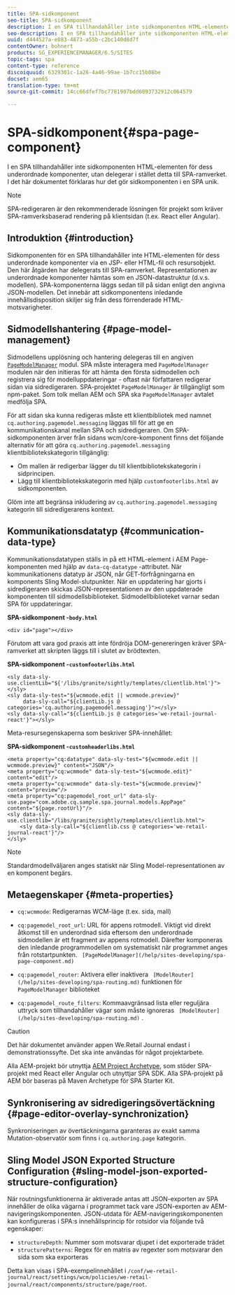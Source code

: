 ```yaml
---
title: SPA-sidkomponent
seo-title: SPA-sidkomponent
description: I en SPA tillhandahåller inte sidkomponenten HTML-elementen för dess underordnade komponenter, utan delegerar i stället detta till SPA-ramverket. I det här dokumentet förklaras hur det gör sidkomponenten i en SPA unik.
seo-description: I en SPA tillhandahåller inte sidkomponenten HTML-elementen för dess underordnade komponenter, utan delegerar i stället detta till SPA-ramverket. I det här dokumentet förklaras hur det gör sidkomponenten i en SPA unik.
uuid: d444527a-e883-4873-a55b-c2bc140d8d7f
contentOwner: bohnert
products: SG_EXPERIENCEMANAGER/6.5/SITES
topic-tags: spa
content-type: reference
discoiquuid: 6329301c-1a26-4a46-99ae-1b7cc15b08be
docset: aem65
translation-type: tm+mt
source-git-commit: 14cc66dfef7bc7781907bdd6093732912c064579

---
```



# SPA-sidkomponent{#spa-page-component}

I en SPA tillhandahåller inte sidkomponenten HTML-elementen för dess underordnade komponenter, utan delegerar i stället detta till SPA-ramverket. I det här dokumentet förklaras hur det gör sidkomponenten i en SPA unik.

>[!NOTE]
>
>SPA-redigeraren är den rekommenderade lösningen för projekt som kräver SPA-ramverksbaserad rendering på klientsidan (t.ex. React eller Angular).

## Introduktion {#introduction}

Sidkomponenten för en SPA tillhandahåller inte HTML-elementen för dess underordnade komponenter via en JSP- eller HTML-fil och resursobjekt. Den här åtgärden har delegerats till SPA-ramverket. Representationen av underordnade komponenter hämtas som en JSON-datastruktur (d.v.s. modellen). SPA-komponenterna läggs sedan till på sidan enligt den angivna JSON-modellen. Det innebär att sidkomponentens inledande innehållsdisposition skiljer sig från dess förrenderade HTML-motsvarigheter.

## Sidmodellshantering {#page-model-management}

Sidmodellens upplösning och hantering delegeras till en angiven [`PageModelManager`](/help/sites-developing/spa-blueprint.md#pagemodelmanager) modul. SPA måste interagera med `PageModelManager` modulen när den initieras för att hämta den första sidmodellen och registrera sig för modelluppdateringar - oftast när författaren redigerar sidan via sidredigeraren. SPA-projektet `PageModelManager` är tillgängligt som npm-paket. Som tolk mellan AEM och SPA ska `PageModelManager` avtalet medfölja SPA.

För att sidan ska kunna redigeras måste ett klientbibliotek med namnet `cq.authoring.pagemodel.messaging` läggas till för att ge en kommunikationskanal mellan SPA och sidredigeraren. Om SPA-sidkomponenten ärver från sidans wcm/core-komponent finns det följande alternativ för att göra `cq.authoring.pagemodel.messaging` klientbibliotekskategorin tillgänglig:

* Om mallen är redigerbar lägger du till klientbibliotekskategorin i sidprincipen.
* Lägg till klientbibliotekskategorin med hjälp `customfooterlibs.html` av sidkomponenten.

Glöm inte att begränsa inkludering av `cq.authoring.pagemodel.messaging` kategorin till sidredigerarens kontext.

## Kommunikationsdatatyp {#communication-data-type}

Kommunikationsdatatypen ställs in på ett HTML-element i AEM Page-komponenten med hjälp av `data-cq-datatype` -attributet. När kommunikationens datatyp är JSON, når GET-förfrågningarna en komponents Sling Model-slutpunkter. När en uppdatering har gjorts i sidredigeraren skickas JSON-representationen av den uppdaterade komponenten till sidmodellsbiblioteket. Sidmodellbiblioteket varnar sedan SPA för uppdateringar.

**SPA-sidkomponent -`body.html`**

```
<div id="page"></div>
```

Förutom att vara god praxis att inte fördröja DOM-genereringen kräver SPA-ramverket att skripten läggs till i slutet av brödtexten.

**SPA-sidkomponent -`customfooterlibs.html`**

```
<sly data-sly-use.clientLib="${'/libs/granite/sightly/templates/clientlib.html'}"></sly>
<sly data-sly-test="${wcmmode.edit || wcmmode.preview}"
     data-sly-call="${clientLib.js @ categories='cq.authoring.pagemodel.messaging'}"></sly>
<sly data-sly-call="${clientLib.js @ categories='we-retail-journal-react'}"></sly>
```

Meta-resursegenskaperna som beskriver SPA-innehållet:

**SPA-sidkomponent -`customheaderlibs.html`**

```
<meta property="cq:datatype" data-sly-test="${wcmmode.edit || wcmmode.preview}" content="JSON"/>
<meta property="cq:wcmmode" data-sly-test="${wcmmode.edit}" content="edit"/>
<meta property="cq:wcmmode" data-sly-test="${wcmmode.preview}" content="preview"/>
<meta property="cq:pagemodel_root_url" data-sly-use.page="com.adobe.cq.sample.spa.journal.models.AppPage" content="${page.rootUrl}"/>
<sly data-sly-use.clientlib="/libs/granite/sightly/templates/clientlib.html">
    <sly data-sly-call="${clientlib.css @ categories='we-retail-journal-react'}"/>
</sly>
```

>[!NOTE]
>
>Standardmodellväljaren anges statiskt när Sling Model-representationen av en komponent begärs.

## Metaegenskaper {#meta-properties}

* `cq:wcmmode`: Redigerarnas WCM-läge (t.ex. sida, mall)
* `cq:pagemodel_root_url`: URL för appens rotmodell. Viktigt vid direkt åtkomst till en underordnad sida eftersom den underordnade sidmodellen är ett fragment av appens rotmodell. Därefter komponeras den inledande programmodellen om systematiskt när programmet anges från rotstartpunkten. ` [PageModelManager](/help/sites-developing/spa-page-component.md)`

* `cq:pagemodel_router`: Aktivera eller inaktivera ` [ModelRouter](/help/sites-developing/spa-routing.md)` funktionen för `PageModelManager` biblioteket

* `cq:pagemodel_route_filters`: Kommaavgränsad lista eller reguljära uttryck som tillhandahåller vägar som måste ignoreras ` [ModelRouter](/help/sites-developing/spa-routing.md)` .

>[!CAUTION]
>
>Det här dokumentet använder appen We.Retail Journal endast i demonstrationssyfte. Det ska inte användas för något projektarbete.
>
>Alla AEM-projekt bör utnyttja [AEM Project Archetype](https://docs.adobe.com/content/help/en/experience-manager-core-components/using/developing/archetype/overview.html), som stöder SPA-projekt med React eller Angular och utnyttjar SPA SDK. Alla SPA-projekt på AEM bör baseras på Maven Archetype för SPA Starter Kit.

## Synkronisering av sidredigeringsövertäckning {#page-editor-overlay-synchronization}

Synkroniseringen av övertäckningarna garanteras av exakt samma Mutation-observatör som finns i `cq.authoring.page` kategorin.

## Sling Model JSON Exported Structure Configuration {#sling-model-json-exported-structure-configuration}

När routningsfunktionerna är aktiverade antas att JSON-exporten av SPA innehåller de olika vägarna i programmet tack vare JSON-exporten av AEM-navigeringskomponenten. JSON-utdata för AEM-navigeringskomponenten kan konfigureras i SPA:s innehållsprincip för rotsidor via följande två egenskaper:

* `structureDepth`: Nummer som motsvarar djupet i det exporterade trädet
* `structurePatterns`: Regex för en matris av regexter som motsvarar den sida som ska exporteras

Detta kan visas i SPA-exempelinnehållet i `/conf/we-retail-journal/react/settings/wcm/policies/we-retail-journal/react/components/structure/page/root`.

